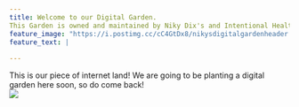 ```yaml
---
title: Welcome to our Digital Garden. 
This Garden is owned and maintained by Niky Dix's and Intentional Health's Digital Garden
feature_image: "https://i.postimg.cc/cC4GtDx8/nikysdigitalgardenheader.png"
feature_text: |
  
---
```


This is our piece of internet land! We are going to be planting a digital garden here soon, so do come back!  
![](https://i.postimg.cc/3NQVwCkq/Sowing-a-seed-vector.png)